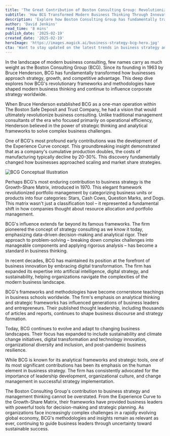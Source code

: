 ```yaml
---
title: 'The Great Contribution of Boston Consulting Group: Revolutionizing Business Strategy'
subtitle: 'How BCG Transformed Modern Business Thinking Through Innovation and Strategic Frameworks'
description: 'Explore how Boston Consulting Group has fundamentally transformed business strategy since 1963, with revolutionary frameworks like the Experience Curve and Growth-Share Matrix that continue to influence global corporate strategy.'
author: 'David Jenkins'
read_time: '8 mins'
publish_date: '2025-02-19'
created_date: '2025-02-19'
heroImage: 'https://images.magick.ai/business-strategy-bcg-hero.jpg'
cta: 'Want to stay updated on the latest trends in business strategy and consulting? Follow us on LinkedIn for exclusive insights and analysis from industry experts like BCG and beyond!'
---
```


In the landscape of modern business consulting, few names carry as much weight as the Boston Consulting Group (BCG). Since its founding in 1963 by Bruce Henderson, BCG has fundamentally transformed how businesses approach strategy, growth, and competitive advantage. This deep dive explores how BCG's revolutionary frameworks and methodologies have shaped modern business thinking and continue to influence corporate strategy worldwide.

When Bruce Henderson established BCG as a one-man operation within The Boston Safe Deposit and Trust Company, he had a vision that would ultimately revolutionize business consulting. Unlike traditional management consultants of the era who focused primarily on operational efficiency, Henderson believed in the power of strategic thinking and analytical frameworks to solve complex business challenges.

One of BCG's most profound early contributions was the development of the Experience Curve concept. This groundbreaking insight demonstrated that as a company's cumulative production doubles, the costs of manufacturing typically decline by 20-30%. This discovery fundamentally changed how businesses approached scaling and market share strategies.

![BCG Conceptual Illustration](https://i.magick.ai/business-consulting-bcg-concept.webp)

Perhaps BCG's most enduring contribution to business strategy is the Growth-Share Matrix, introduced in 1970. This elegant framework revolutionized portfolio management by categorizing business units or products into four categories: Stars, Cash Cows, Question Marks, and Dogs. This matrix wasn't just a classification tool – it represented a fundamental shift in how companies thought about resource allocation and portfolio management.

BCG's influence extends far beyond its famous frameworks. The firm pioneered the concept of strategy consulting as we know it today, emphasizing data-driven decision-making and analytical rigor. Their approach to problem-solving – breaking down complex challenges into manageable components and applying rigorous analysis – has become a standard in business thinking.

In recent decades, BCG has maintained its position at the forefront of business innovation by embracing digital transformation. The firm has expanded its expertise into artificial intelligence, digital strategy, and sustainability, helping organizations navigate the complexities of the modern business landscape.

BCG's frameworks and methodologies have become cornerstone teachings in business schools worldwide. The firm's emphasis on analytical thinking and strategic frameworks has influenced generations of business leaders and entrepreneurs. Their published thought leadership, including thousands of articles and reports, continues to shape business discourse and strategy formation.

Today, BCG continues to evolve and adapt to changing business landscapes. Their focus has expanded to include sustainability and climate change initiatives, digital transformation and technology innovation, organizational diversity and inclusion, and post-pandemic business resilience.

While BCG is known for its analytical frameworks and strategic tools, one of its most significant contributions has been its emphasis on the human element in business strategy. The firm has consistently advocated for the importance of leadership development, organizational culture, and change management in successful strategy implementation.

The Boston Consulting Group's contribution to business strategy and management thinking cannot be overstated. From the Experience Curve to the Growth-Share Matrix, their frameworks have provided business leaders with powerful tools for decision-making and strategic planning. As organizations face increasingly complex challenges in a rapidly evolving global economy, BCG's methodologies and insights remain as relevant as ever, continuing to guide business leaders through uncertainty toward sustainable success.
